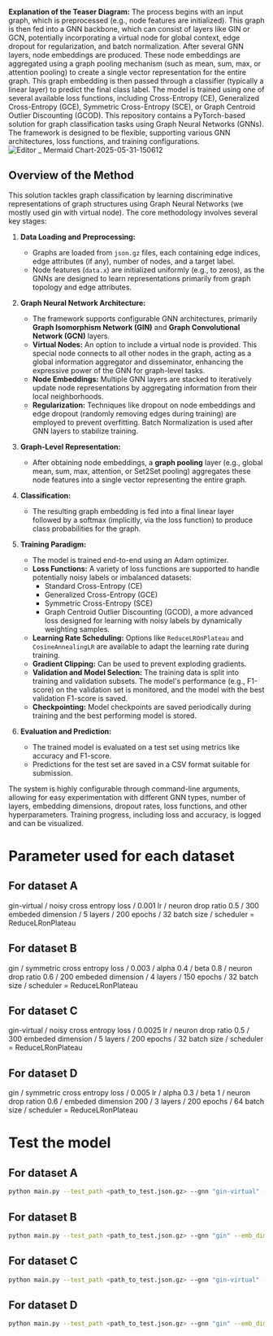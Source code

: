 
**Explanation of the Teaser Diagram:**
The process begins with an input graph, which is preprocessed (e.g., node features are initialized). This graph is then fed into a GNN backbone, which can consist of layers like GIN or GCN, potentially incorporating a virtual node for global context, edge dropout for regularization, and batch normalization. After several GNN layers, node embeddings are produced. These node embeddings are aggregated using a graph pooling mechanism (such as mean, sum, max, or attention pooling) to create a single vector representation for the entire graph. This graph embedding is then passed through a classifier (typically a linear layer) to predict the final class label. The model is trained using one of several available loss functions, including Cross-Entropy (CE), Generalized Cross-Entropy (GCE), Symmetric Cross-Entropy (SCE), or Graph Centroid Outlier Discounting (GCOD).
This repository contains a PyTorch-based solution for graph classification tasks using Graph Neural Networks (GNNs). The framework is designed to be flexible, supporting various GNN architectures, loss functions, and training configurations.
![Editor _ Mermaid Chart-2025-05-31-150612](https://github.com/user-attachments/assets/cd54ec0d-a56e-4caa-b3d6-36c4079741d6)


## Overview of the Method

This solution tackles graph classification by learning discriminative representations of graph structures using Graph Neural Networks (we mostly used gin with virtual node). The core methodology involves several key stages:

1.  **Data Loading and Preprocessing:**
    *   Graphs are loaded from `json.gz` files, each containing edge indices, edge attributes (if any), number of nodes, and a target label.
    *   Node features (`data.x`) are initialized uniformly (e.g., to zeros), as the GNNs are designed to learn representations primarily from graph topology and edge attributes.

2.  **Graph Neural Network Architecture:**
    *   The framework supports configurable GNN architectures, primarily **Graph Isomorphism Network (GIN)** and **Graph Convolutional Network (GCN)** layers.
    *   **Virtual Nodes:** An option to include a virtual node is provided. This special node connects to all other nodes in the graph, acting as a global information aggregator and disseminator, enhancing the expressive power of the GNN for graph-level tasks.
    *   **Node Embeddings:** Multiple GNN layers are stacked to iteratively update node representations by aggregating information from their local neighborhoods.
    *   **Regularization:** Techniques like dropout on node embeddings and edge dropout (randomly removing edges during training) are employed to prevent overfitting. Batch Normalization is used after GNN layers to stabilize training.

3.  **Graph-Level Representation:**
    *   After obtaining node embeddings, a **graph pooling** layer (e.g., global mean, sum, max, attention, or Set2Set pooling) aggregates these node features into a single vector representing the entire graph.

4.  **Classification:**
    *   The resulting graph embedding is fed into a final linear layer followed by a softmax (implicitly, via the loss function) to produce class probabilities for the graph.

5.  **Training Paradigm:**
    *   The model is trained end-to-end using an Adam optimizer.
    *   **Loss Functions:** A variety of loss functions are supported to handle potentially noisy labels or imbalanced datasets:
        *   Standard Cross-Entropy (CE)
        *   Generalized Cross-Entropy (GCE)
        *   Symmetric Cross-Entropy (SCE)
        *   Graph Centroid Outlier Discounting (GCOD), a more advanced loss designed for learning with noisy labels by dynamically weighting samples.
    *   **Learning Rate Scheduling:** Options like `ReduceLROnPlateau` and `CosineAnnealingLR` are available to adapt the learning rate during training.
    *   **Gradient Clipping:** Can be used to prevent exploding gradients.
    *   **Validation and Model Selection:** The training data is split into training and validation subsets. The model's performance (e.g., F1-score) on the validation set is monitored, and the model with the best validation F1-score is saved.
    *   **Checkpointing:** Model checkpoints are saved periodically during training and the best performing model is stored.

6.  **Evaluation and Prediction:**
    *   The trained model is evaluated on a test set using metrics like accuracy and F1-score.
    *   Predictions for the test set are saved in a CSV format suitable for submission.
  
    
The system is highly configurable through command-line arguments, allowing for easy experimentation with different GNN types, number of layers, embedding dimensions, dropout rates, loss functions, and other hyperparameters. Training progress, including loss and accuracy, is logged and can be visualized.

# Parameter used for each dataset
## For dataset A
gin-virtual / noisy cross entropy loss / 0.001 lr / neuron drop ratio 0.5 / 300 embeded dimension / 5 layers / 200 epochs / 32 batch size / scheduler = ReduceLRonPlateau

## For dataset B
gin / symmetric cross entropy loss / 0.003 / alpha 0.4 / beta 0.8 / neuron drop ratio 0.6 / 200 embeded dimension / 4 layers / 150 epochs / 32 batch size / scheduler = ReduceLRonPlateau

## For dataset C 
gin-virtual / noisy cross entropy loss / 0.0025 lr / neuron drop ratio 0.5 / 300 embeded dimension / 5 layers / 200 epochs / 32 batch size / scheduler = ReduceLRonPlateau

## For dataset D
gin / symmetric cross entropy loss / 0.005 lr / alpha 0.3 / beta 1 / neuron drop ration 0.6 / embeded dimension 200 / 3 layers / 200 epochs / 64 batch size / scheduler = ReduceLRonPlateau 

# Test the model
## For dataset A
```bash
python main.py --test_path <path_to_test.json.gz> --gnn "gin-virtual" --emb_dim 300 --num_layer 5
```
## For dataset B
```bash
python main.py --test_path <path_to_test.json.gz> --gnn "gin" --emb_dim 200 --num_layer 4
```
## For dataset C
```bash
python main.py --test_path <path_to_test.json.gz> --gnn "gin-virtual" --emb_dim 300 --num_layer 5
```
## For dataset D
```bash
python main.py --test_path <path_to_test.json.gz> --gnn "gin" --emb_dim 200 --num_layer 3
```
